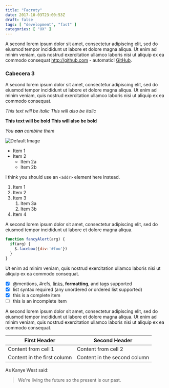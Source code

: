 ```yaml
---
title: "Facroty"
date: 2017-10-03T23:00:53Z
draft: false
tags: [ "development", "fast" ]
categories: [ "UX" ]
---
```


A second lorem ipsum dolor sit amet, consectetur adipiscing elit, sed do eiusmod tempor incididunt ut labore et dolore magna aliqua. Ut enim ad minim veniam, quis nostrud exercitation ullamco laboris nisi ut aliquip ex ea commodo consequat http://github.com - automatic! [GitHub](http://github.com).

### Cabecera 3

A second lorem ipsum dolor sit amet, consectetur adipiscing elit, sed do eiusmod tempor incididunt ut labore et dolore magna aliqua. Ut enim ad minim veniam, quis nostrud exercitation ullamco laboris nisi ut aliquip ex ea commodo consequat.

*This text will be italic*
_This will also be italic_

**This text will be bold**
__This will also be bold__

_You **can** combine them_

![Default Image](../../images/default.jpg)

* Item 1
* Item 2
  * Item 2a
  * Item 2b


 I think you should use an
 `<addr>` element here instead.


 1. Item 1
 1. Item 2
 1. Item 3
    1. Item 3a
    1. Item 3b
 1. Item 4

A second lorem ipsum dolor sit amet, consectetur adipiscing elit, sed do eiusmod tempor incididunt ut labore et dolore magna aliqua.

```javascript
function fancyAlert(arg) {
  if(arg) {
    $.facebox({div:'#foo'})
  }
}
```

Ut enim ad minim veniam, quis nostrud exercitation ullamco laboris nisi ut aliquip ex ea commodo consequat.

- [x] @mentions, #refs, [links](), **formatting**, and <del>tags</del> supported
- [x] list syntax required (any unordered or ordered list supported)
- [x] this is a complete item
- [ ] this is an incomplete item

A second lorem ipsum dolor sit amet, consectetur adipiscing elit, sed do eiusmod tempor incididunt ut labore et dolore magna aliqua. Ut enim ad minim veniam, quis nostrud exercitation ullamco laboris nisi ut aliquip ex ea commodo consequat.

First Header | Second Header
------------ | -------------
Content from cell 1 | Content from cell 2
Content in the first column | Content in the second column


As Kanye West said:

> We're living the future so
> the present is our past.
